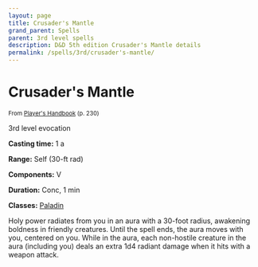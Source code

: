 ```yaml
---
layout: page
title: Crusader's Mantle
grand_parent: Spells
parent: 3rd level spells 
description: D&D 5th edition Crusader's Mantle details
permalink: /spells/3rd/crusader's-mantle/
---
```


# Crusader's Mantle

<small>From <a target="_blank" href="https://dnd.wizards.com/products/tabletop-games/rpg-products/rpg_playershandbook">Player's Handbook</a> (p. 230)</small>

3rd level evocation

**Casting time:** 1 a

**Range:** Self (30-ft rad)

**Components:** V 

**Duration:** Conc, 1 min

**Classes:** [Paladin](/classes/paladin/)

Holy power radiates from you in an aura with a 30-foot radius, awakening boldness in friendly creatures. Until the spell ends, the aura moves with you, centered on you. While in the aura, each non-hostile creature in the aura (including you) deals an extra 1d4 radiant damage when it hits with a weapon attack.